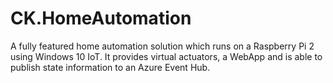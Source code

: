 # CK.HomeAutomation
A fully featured home automation solution which runs on a Raspberry Pi 2 using Windows 10 IoT. It provides virtual actuators, a WebApp and is able to publish state information to an Azure Event Hub.
